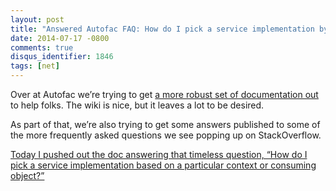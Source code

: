 ```yaml
---
layout: post
title: "Answered Autofac FAQ: How do I pick a service implementation by context?"
date: 2014-07-17 -0800
comments: true
disqus_identifier: 1846
tags: [net]
---
```

Over at Autofac we’re trying to get [a more robust set of documentation
out](http://autofac.readthedocs.org/) to help folks. The wiki is nice,
but it leaves a lot to be desired.

As part of that, we’re also trying to get some answers published to some
of the more frequently asked questions we see popping up on
StackOverflow.

[Today I pushed out the doc answering that timeless question, “How do I
pick a service implementation based on a particular context or consuming
object?”](http://autofac.readthedocs.org/en/latest/faq/select-by-context.html)

